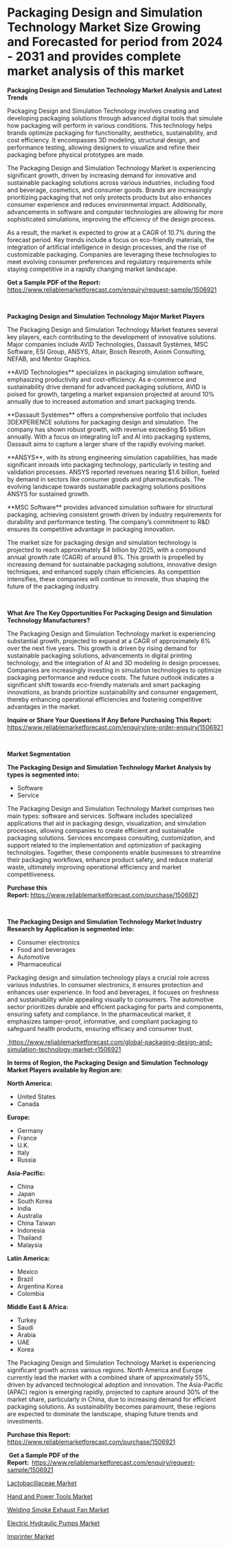 <p><h1>Packaging Design and Simulation Technology Market Size Growing and Forecasted for period from 2024 - 2031 and provides complete market analysis of this market</h1></p><p><strong>Packaging Design and Simulation Technology Market Analysis and Latest Trends</strong></p>
<p><p>Packaging Design and Simulation Technology involves creating and developing packaging solutions through advanced digital tools that simulate how packaging will perform in various conditions. This technology helps brands optimize packaging for functionality, aesthetics, sustainability, and cost efficiency. It encompasses 3D modeling, structural design, and performance testing, allowing designers to visualize and refine their packaging before physical prototypes are made.</p><p>The Packaging Design and Simulation Technology Market is experiencing significant growth, driven by increasing demand for innovative and sustainable packaging solutions across various industries, including food and beverage, cosmetics, and consumer goods. Brands are increasingly prioritizing packaging that not only protects products but also enhances consumer experience and reduces environmental impact. Additionally, advancements in software and computer technologies are allowing for more sophisticated simulations, improving the efficiency of the design process.</p><p>As a result, the market is expected to grow at a CAGR of 10.7% during the forecast period. Key trends include a focus on eco-friendly materials, the integration of artificial intelligence in design processes, and the rise of customizable packaging. Companies are leveraging these technologies to meet evolving consumer preferences and regulatory requirements while staying competitive in a rapidly changing market landscape.</p></p>
<p><strong>Get a Sample PDF of the Report:&nbsp;</strong> <a href="https://www.reliablemarketforecast.com/enquiry/request-sample/1506921?utm_campaign=1744&utm_medium=2&utm_source=Github&utm_content=ia&utm_term=18102024&utm_id=packaging-design-and-simulation-technology">https://www.reliablemarketforecast.com/enquiry/request-sample/1506921</a></p>
<p>&nbsp;</p>
<p><strong>Packaging Design and Simulation Technology Major Market Players</strong></p>
<p><p>The Packaging Design and Simulation Technology Market features several key players, each contributing to the development of innovative solutions. Major companies include AVID Technologies, Dassault Systèmes, MSC Software, ESI Group, ANSYS, Altair, Bosch Rexroth, Axiom Consulting, NEFAB, and Mentor Graphics. </p><p>**AVID Technologies** specializes in packaging simulation software, emphasizing productivity and cost-efficiency. As e-commerce and sustainability drive demand for advanced packaging solutions, AVID is poised for growth, targeting a market expansion projected at around 10% annually due to increased automation and smart packaging trends.</p><p>**Dassault Systèmes** offers a comprehensive portfolio that includes 3DEXPERIENCE solutions for packaging design and simulation. The company has shown robust growth, with revenue exceeding $5 billion annually. With a focus on integrating IoT and AI into packaging systems, Dassault aims to capture a larger share of the rapidly evolving market.</p><p>**ANSYS**, with its strong engineering simulation capabilities, has made significant inroads into packaging technology, particularly in testing and validation processes. ANSYS reported revenues nearing $1.6 billion, fueled by demand in sectors like consumer goods and pharmaceuticals. The evolving landscape towards sustainable packaging solutions positions ANSYS for sustained growth.</p><p>**MSC Software** provides advanced simulation software for structural packaging, achieving consistent growth driven by industry requirements for durability and performance testing. The company’s commitment to R&D ensures its competitive advantage in packaging innovation.</p><p>The market size for packaging design and simulation technology is projected to reach approximately $4 billion by 2025, with a compound annual growth rate (CAGR) of around 8%. This growth is propelled by increasing demand for sustainable packaging solutions, innovative design techniques, and enhanced supply chain efficiencies. As competition intensifies, these companies will continue to innovate, thus shaping the future of the packaging industry.</p></p>
<p>&nbsp;</p>
<p><strong>What Are The Key Opportunities For Packaging Design and Simulation Technology Manufacturers?</strong></p>
<p><p>The Packaging Design and Simulation Technology market is experiencing substantial growth, projected to expand at a CAGR of approximately 6% over the next five years. This growth is driven by rising demand for sustainable packaging solutions, advancements in digital printing technology, and the integration of AI and 3D modeling in design processes. Companies are increasingly investing in simulation technologies to optimize packaging performance and reduce costs. The future outlook indicates a significant shift towards eco-friendly materials and smart packaging innovations, as brands prioritize sustainability and consumer engagement, thereby enhancing operational efficiencies and fostering competitive advantages in the market.</p></p>
<p><strong>Inquire or Share Your Questions If Any Before Purchasing This Report:</strong> <a href="https://www.reliablemarketforecast.com/enquiry/pre-order-enquiry/1506921?utm_campaign=1744&utm_medium=2&utm_source=Github&utm_content=ia&utm_term=18102024&utm_id=packaging-design-and-simulation-technology">https://www.reliablemarketforecast.com/enquiry/pre-order-enquiry/1506921</a></p>
<p>&nbsp;</p>
<p><strong>Market Segmentation</strong></p>
<p><strong>The Packaging Design and Simulation Technology Market Analysis by types is segmented into:</strong></p>
<p><ul><li>Software</li><li>Service</li></ul></p>
<p><p>The Packaging Design and Simulation Technology Market comprises two main types: software and services. Software includes specialized applications that aid in packaging design, visualization, and simulation processes, allowing companies to create efficient and sustainable packaging solutions. Services encompass consulting, customization, and support related to the implementation and optimization of packaging technologies. Together, these components enable businesses to streamline their packaging workflows, enhance product safety, and reduce material waste, ultimately improving operational efficiency and market competitiveness.</p></p>
<p><strong>Purchase this Report:&nbsp;</strong><a href="https://www.reliablemarketforecast.com/purchase/1506921?utm_campaign=1744&utm_medium=2&utm_source=Github&utm_content=ia&utm_term=18102024&utm_id=packaging-design-and-simulation-technology">https://www.reliablemarketforecast.com/purchase/1506921</a></p>
<p>&nbsp;</p>
<p><strong>The Packaging Design and Simulation Technology Market Industry Research by Application is segmented into:</strong></p>
<p><ul><li>Consumer electronics</li><li>Food and beverages</li><li>Automotive</li><li>Pharmaceutical</li></ul></p>
<p><p>Packaging design and simulation technology plays a crucial role across various industries. In consumer electronics, it ensures protection and enhances user experience. In food and beverages, it focuses on freshness and sustainability while appealing visually to consumers. The automotive sector prioritizes durable and efficient packaging for parts and components, ensuring safety and compliance. In the pharmaceutical market, it emphasizes tamper-proof, informative, and compliant packaging to safeguard health products, ensuring efficacy and consumer trust.</p></p>
<p><a href="https://www.reliablemarketforecast.com/global-packaging-design-and-simulation-technology-market-r1506921?utm_campaign=1744&utm_medium=2&utm_source=Github&utm_content=ia&utm_term=18102024&utm_id=packaging-design-and-simulation-technology">&nbsp;https://www.reliablemarketforecast.com/global-packaging-design-and-simulation-technology-market-r1506921</a></p>
<p><strong>In terms of Region, the Packaging Design and Simulation Technology Market Players available by Region are:</strong></p>
<p>
    <p> <strong> North America: </strong>
        <ul>
            <li>United States</li>
            <li>Canada</li>
        </ul>
        </p> 
    <p> <strong> Europe: </strong>
        <ul>
            <li>Germany</li>
            <li>France</li>
            <li>U.K.</li>
            <li>Italy</li>
            <li>Russia</li>
        </ul>
        </p> 
    <p> <strong> Asia-Pacific: </strong>
        <ul>
            <li>China</li>
            <li>Japan</li>
            <li>South Korea</li>
            <li>India</li>
            <li>Australia</li>
            <li>China Taiwan</li>
            <li>Indonesia</li>
            <li>Thailand</li>
            <li>Malaysia</li>
        </ul>
        </p> 
    <p> <strong> Latin America: </strong>
        <ul>
            <li>Mexico</li>
            <li>Brazil</li>
            <li>Argentina Korea</li>
            <li>Colombia</li>
        </ul>
        </p> 
    <p> <strong> Middle East & Africa: </strong>
        <ul>
            <li>Turkey</li>
            <li>Saudi</li>
            <li>Arabia</li>
            <li>UAE</li>
            <li>Korea</li>
        </ul>
    </p>
    </p>
<p><p>The Packaging Design and Simulation Technology Market is experiencing significant growth across various regions. North America and Europe currently lead the market with a combined share of approximately 55%, driven by advanced technological adoption and innovation. The Asia-Pacific (APAC) region is emerging rapidly, projected to capture around 30% of the market share, particularly in China, due to increasing demand for efficient packaging solutions. As sustainability becomes paramount, these regions are expected to dominate the landscape, shaping future trends and investments.</p></p>
<p><strong>Purchase this Report: </strong><a href="https://www.reliablemarketforecast.com/purchase/1506921?utm_campaign=1744&utm_medium=2&utm_source=Github&utm_content=ia&utm_term=18102024&utm_id=packaging-design-and-simulation-technology">https://www.reliablemarketforecast.com/purchase/1506921</a></p>
<p>&nbsp;<strong>Get a Sample PDF of the Report:&nbsp;&nbsp;</strong><a href="https://www.reliablemarketforecast.com/enquiry/request-sample/1506921?utm_campaign=1744&utm_medium=2&utm_source=Github&utm_content=ia&utm_term=18102024&utm_id=packaging-design-and-simulation-technology">https://www.reliablemarketforecast.com/enquiry/request-sample/1506921</a></p>
<p><strong></strong></p>
<p><p><a href="https://www.linkedin.com/pulse/lactobacillaceae-market-global-trends-forecast-2024-2031-mjsae?utm_campaign=1744&utm_medium=2&utm_source=Github&utm_content=ia&utm_term=18102024&utm_id=packaging-design-and-simulation-technology">Lactobacillaceae Market</a></p><p><a href="https://issuu.com/reportprime-2/docs/hand-and-power-tools-market-size-20_4a10a0b39c3d56?utm_campaign=1744&utm_medium=2&utm_source=Github&utm_content=ia&utm_term=18102024&utm_id=packaging-design-and-simulation-technology">Hand and Power Tools Market</a></p><p><a href="https://github.com/HobertDavis43/Market-Research-Report-List-1/blob/main/welding-smoke-exhaust-fan-market.md?utm_campaign=1744&utm_medium=2&utm_source=Github&utm_content=ia&utm_term=18102024&utm_id=packaging-design-and-simulation-technology">Welding Smoke Exhaust Fan Market</a></p><p><a href="https://issuu.com/reportprime-2/docs/electric-hydraulic-pumps-market-siz_42de61c3556e91?utm_campaign=1744&utm_medium=2&utm_source=Github&utm_content=ia&utm_term=18102024&utm_id=packaging-design-and-simulation-technology">Electric Hydraulic Pumps Market</a></p><p><a href="https://www.linkedin.com/pulse/opportunities-challenges-imprinter-market-strategic-insights-qrbwc?utm_campaign=1744&utm_medium=2&utm_source=Github&utm_content=ia&utm_term=18102024&utm_id=packaging-design-and-simulation-technology">Imprinter Market</a></p></p>